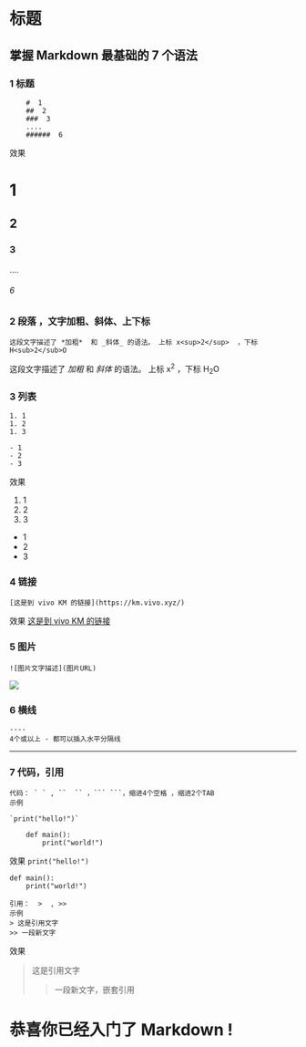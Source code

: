 # 标题

## 掌握 Markdown 最基础的 7 个语法

### 1 标题 
```` 
    #  1
    ##  2 
    ###  3
    ....  
    ######  6
````
效果 
#  1
##  2 
###  3
....  
######  6

### 2 段落 ，文字加粗、斜体、上下标
````
这段文字描述了 *加粗*  和 _斜体_ 的语法。 上标 x<sup>2</sup>  ，下标   H<sub>2</sub>O
````
这段文字描述了 *加粗*  和 _斜体_ 的语法。 上标 x<sup>2</sup>  ，下标   H<sub>2</sub>O


### 3 列表 
````
1. 1
1. 2
1. 3

- 1
- 2
- 3
````
效果 
1. 1
1. 2
1. 3

- 1
- 2
- 3

### 4 链接
````
[这是到 vivo KM 的链接](https://km.vivo.xyz/)
````
效果 
[这是到 vivo KM 的链接](https://km.vivo.xyz/)

### 5 图片 
````
![图片文字描述](图片URL)
````
![](https://pic1.zhimg.com/v2-231cc4a5b5da8a5f4a32ead9ad54b0c0_1440w.jpg?source=172ae18b)

### 6 横线 
````
----  
4个或以上 - 都可以插入水平分隔线 
````
----


### 7 代码，引用
````
代码： ` ` , ``  `` ，``` ```，缩进4个空格 ，缩进2个TAB
示例

`print("hello!")`

    def main():
        print("world!") 

````
效果 
`print("hello!")`

    def main():
        print("world!") 
        

````
引用：  >  , >> 
示例 
> 这是引用文字
>> 一段新文字

````
效果  

> 这是引用文字
>> 一段新文字，嵌套引用 



# 恭喜你已经入门了 Markdown ! 
